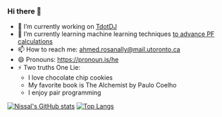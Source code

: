 ### Hi there 👋

- 🔭 I’m currently working on [TdotDJ](https://github.com/ll-O-ll/TdotDJ)
- 🌱 I’m currently learning machine learning techniques [to advance PF calculations](https://github.com/ll-O-ll/HotStartACPF)
- 📫 How to reach me: ahmed.rosanally@mail.utoronto.ca
- 😄 Pronouns: https://pronoun.is/he
- ⚡ Two truths One Lie:
  - I love chocolate chip cookies
  - My favorite book is The Alchemist by Paulo Coelho
  - I enjoy pair programming 
 
[![Nissal's GitHub stats](https://github-readme-stats.vercel.app/api?username=ll-O-ll)](https://github.com/anuraghazra/github-readme-stats)
[![Top Langs](https://github-readme-stats.vercel.app/api/top-langs/?username=ll-O-ll)](https://github.com/anuraghazra/github-readme-stats)
